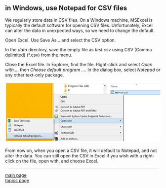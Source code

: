 
in Windows, use Notepad for CSV files
-------------------------------------

We regularly store data in CSV files. On a Windows machine, MSExcel is typically the default software for opening CSV files. Unfortunately, Excel can alter the data in unexpected ways, so we need to change the default.

Open Excel. Use Save As... and select the CSV option.

In the *data* directory, save the empty file as *test.csv* using CSV (Comma delimited) (\*.csv) from the menu.

Close the Excel file. In Explorer, find the file. Right-click and select *Open with...*, then *Choose default program ...*. In the dialog box, select *Notepad* or any other text-only package.

![](../images/csv-default.png)

From now on, when you open a CSV file, it will default to Notepad, and not alter the data. You can still open the CSV in Excel if you wish with a right-click on the file, open with, and choose Excel.

------------------------------------------------------------------------

[main page](../README.md)<br> [topics page](cm001_org-by-topic.md)
